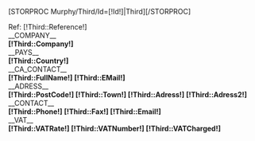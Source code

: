 [STORPROC Murphy/Third/Id=[!Id!]|Third][/STORPROC]
<div class="row-fluid">
	<div class="span6 EnqDate">
		<span class="label">Ref: [!Third::Reference!]</span>
	</div>
	<div class="span6 ">
	</div>
</div>
<div class="row-fluid">
	<div class="span6">
		<div class="control-group" style="margin-bottom:0">
			<label class="control-label" style="padding-top:0">__COMPANY__</label>
			<div class="controls">
				<strong>[!Third::Company!]</strong>
			</div>
		</div>
		<div class="control-group" style="margin-bottom:0">
			<label class="control-label" style="padding-top:0">__PAYS__</label>
			<div class="controls">
				<strong> [!Third::Country!] </strong>
			</div>
		</div>
		<div class="control-group" style="margin-bottom:0">
			<label class="control-label pull-left" style="padding-top:0">__CA_CONTACT__</label>
			<div class="controls">
				<strong> [!Third::FullName!]
				[!Third::EMail!] </strong>
			</div>
		</div>
	</div>
	<div class="span6">
		<div class="control-group" style="margin-bottom:0">
			<label class="control-label pull-left" style="padding-top:0">__ADRESS__</label>
			<div class="controls">
				<strong> [!Third::PostCode!]
				[!Third::Town!]
				[!Third::Adress!]
				[!Third::Adress2!] </strong>
			</div>
		</div>
		<div class="control-group" style="margin-bottom:0">
			<label class="control-label pull-left" style="padding-top:0">__CONTACT__</label>
			<div class="controls">
				<strong> [!Third::Phone!]
				[!Third::Fax!]
				[!Third::Email!] </strong>
			</div>
		</div>
		<div class="control-group" style="margin-bottom:0">
			<label class="control-label pull-left" style="padding-top:0">__VAT__</label>
			<div class="controls">
				<strong> [!Third::VATRate!]
				[!Third::VATNumber!]
				[!Third::VATCharged!] </strong>
			</div>
		</div>
	</div>
</div>